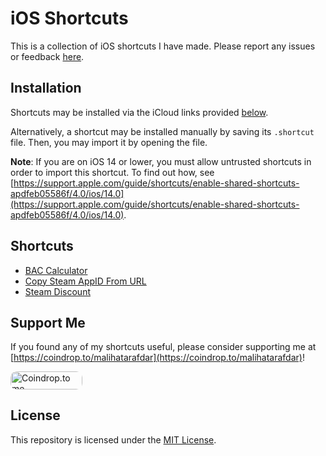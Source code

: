 # iOS Shortcuts

This is a collection of iOS shortcuts I have made. Please report any issues or feedback [here](https://github.com/MalihaTarafdar/ios-shortcuts/issues). 

## Installation
Shortcuts may be installed via the iCloud links provided [below](#shortcuts). 

Alternatively, a shortcut may be installed manually by saving its `.shortcut` file. Then, you may import it by opening the file. 

**Note**: If you are on iOS 14 or lower, you must allow untrusted shortcuts in order to import this shortcut. To find out how, see [https://support.apple.com/guide/shortcuts/enable-shared-shortcuts-apdfeb05586f/4.0/ios/14.0](https://support.apple.com/guide/shortcuts/enable-shared-shortcuts-apdfeb05586f/4.0/ios/14.0). 

## Shortcuts
- [BAC Calculator](https://www.icloud.com/shortcuts/34ecbd152db04e3d80c5a0b148e6cf23)
- [Copy Steam AppID From URL](https://www.icloud.com/shortcuts/f0453329059547d0b531ca0d2cc0709d)
- [Steam Discount](https://www.icloud.com/shortcuts/4950398c8a4f4a618aa0f255c0a2a3ff)

## Support Me
If you found any of my shortcuts useful, please consider supporting me at [https://coindrop.to/malihatarafdar](https://coindrop.to/malihatarafdar)!

<a href="https://coindrop.to/malihatarafdar" target="_blank"><img src="https://coindrop.to/embed-button.png" style="border-radius: 10px; height: 28.5px !important;width: 114.5px !important;" alt="Coindrop.to me"></img></a>

## License
This repository is licensed under the [MIT License](LICENSE). 
